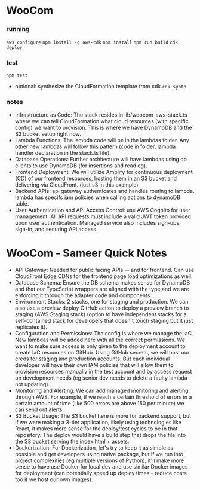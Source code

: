 # WooCom
### running
`aws configure`
`npm install -g aws-cdk`
`npm install`
`npm run build`
`cdk deploy `
### test
`npm test`

* optional: synthesize the CloudFormation template from cdk
`cdk synth`

### notes
* Infrastructure as Code: The stack resides in lib/woocom-aws-stack.ts where we can tell CloudFormation what cloud resources (with specific config) we want to provision. This is where we have DynamoDB and the S3 bucket setup right now.
* Lambda Functions: The lambda code will be in the lambdas folder. Any other new lambdas will follow this pattern (code in folder, lambda handler declaration in the stack.ts file).
* Database Operations: Further architecture will have lambdas using db clients to use DynamoDB (for insertions and read eg).
* Frontend Deployment: We will utilize Amplify for continuous deployment (CD) of our frontend resources, hosting them in an S3 bucket and delivering via CloudFront. (just s3 in this example)
* Backend APIs: api gateway authenticates and handles routing to lambda. lambda has specifc iam policies when calling actions to dynamoDB table.
* User Authentication and API Access Control: use AWS Cognito for user management. All API requests must include a valid JWT token provided upon user authentication. Managed service also includes sign-ups, sign-in, and securing API access.
# WooCom - Sameer Quick Notes

* API Gateway: Needed for public facing APIs -- and for frontend. Can use CloudFront Edge CDNs for the frontend page load optimizations as well.
* Database Schema: Ensure the DB schema makes sense for DynamoDB and that our TypeScript wrappers are aligned with the type and we are enforcing it through the adapter code and components.
* Environment Stacks: 2 stacks, one for staging and production. We can also use a preview deploy GitHub action to deploy a preview branch to staging (AWS Staging stack) (option to have independent stacks for a self-contained stack for developers that doesn't touch staging but it just replicates it).
* Configuration and Permissions: The config is where we manage the IaC. New lambdas will be added here with all the correct permissions. We want to make sure access is only given to the deployment account to create IaC resources on GitHub. Using GitHub secrets, we will host our creds for staging and production accounts. But each individual developer will have their own IAM policies that will allow them to provision resources manually in the test account and by access request on development needs (eg senior dev needs to delete a faulty lambda not updating).
* Monitoring and Alerting: We can add managed monitoring and alerting through AWS. For example, if we reach a certain threshold of errors in a certain amount of time (like 500 errors are above 150 per minute) we can send out alerts.
* S3 Bucket Usage: The S3 bucket here is more for backend support, but if we were making a 3-tier application, likely using technologies like React, it makes more sense for the deploy/test cycles to be in that repository. The deploy would have a build step that drops the file into the S3 bucket serving the index.html + assets.
* Dockerization: For Dockerization, let's try to keep it as simple as possible and get developers using native package, but if we run into project complexities (eg multiple versions of Python), it'll make more sense to have use Docker for local dev and use similar Docker images for deployment (can potentially speed up deploy times - reduce costs too if we host our own images).